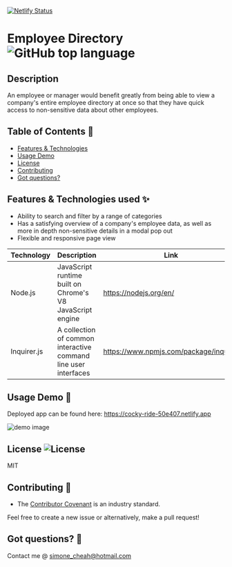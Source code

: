 [![Netlify Status](https://api.netlify.com/api/v1/badges/a1abb9f1-4e74-4071-9c26-5a11f039d5a7/deploy-status)](https://app.netlify.com/sites/cocky-ride-50e407/deploys)
# Employee Directory ![GitHub top language](https://img.shields.io/github/languages/top/smcheah/employee-directory)

## Description <!-- omit in toc -->

An employee or manager would benefit greatly from being able to view a company's entire employee directory at once so that they have quick access to non-sensitive data about other employees.

## Table of Contents :paperclip:

-   [Features & Technologies](#features--technologies-used-sparkles)
-   [Usage Demo](#usage-demo-gift)
-   [License](#license-)
-   [Contributing](#contributing-clinking_glasses)
-   [Got questions?](#got-questions-thinking)

## Features & Technologies used :sparkles:

-   Ability to search and filter by a range of categories
-   Has a satisfying overview of a company's employee data, as well as more in depth non-sensitive details in a modal pop out
-   Flexible and responsive page view

| Technology  | Description                                                     | Link                                   |
| ----------- | --------------------------------------------------------------- | -------------------------------------- |
| Node.js     | JavaScript runtime built on Chrome's V8 JavaScript engine       | https://nodejs.org/en/                 |
| Inquirer.js | A collection of common interactive command line user interfaces | https://www.npmjs.com/package/inquirer |

## Usage Demo :gift:

Deployed app can be found here: https://cocky-ride-50e407.netlify.app

![demo image](https://github.com/smcheah/employee-directory/blob/main/demo.PNG)

## License ![License](https://img.shields.io/github/license/smcheah/employee-directory)

MIT

## Contributing :clinking_glasses:

- The [Contributor Covenant](https://www.contributor-covenant.org/) is an industry standard.

Feel free to create a new issue or alternatively, make a pull request!

## Got questions? :thinking:

Contact me @ simone_cheah@hotmail.com
